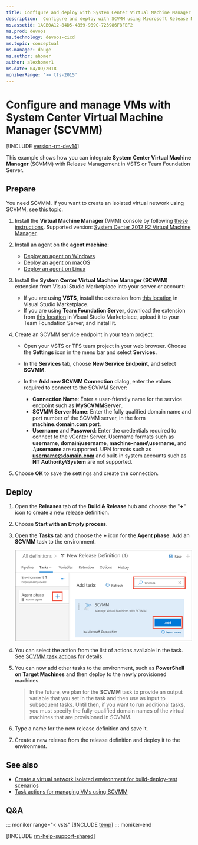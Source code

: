 ```yaml
---
title: Configure and deploy with System Center Virtual Machine Manager (SCVMM)
description:  Configure and deploy with SCVMM using Microsoft Release Management in VSTS and TFS
ms.assetid: 1ACB0A12-84D5-4859-989C-723986F8FEF2
ms.prod: devops
ms.technology: devops-cicd
ms.topic: conceptual
ms.manager: douge
ms.author: ahomer
author: alexhomer1
ms.date: 04/09/2018
monikerRange: '>= tfs-2015'
---
```


# Configure and manage VMs with System Center Virtual Machine Manager (SCVMM)

[!INCLUDE [version-rm-dev14](../../../_shared/version-rm-dev14.md)]

This example shows how you can integrate **System 
Center Virtual Machine Manager** (SCVMM) with Release Management in 
VSTS or Team Foundation Server.

## Prepare

You need SCVMM. If you want to create an isolated virtual network using SCVMM, see [this topic](../../../actions/virtual-networks/create-virtual-network.md).

1. Install the **Virtual Machine Manager** (VMM) console by
   following [these instructions](https://docs.microsoft.com/system-center/vmm/install-console).
   Supported version: [System Center 2012 R2 Virtual Machine Manager](https://technet.microsoft.com/library/hh546785.aspx).

1. Install an agent on the **agent machine**:

   * [Deploy an agent on Windows](../../../actions/agents/v2-windows.md)
   * [Deploy an agent on macOS](../../../actions/agents/v2-osx.md)
   * [Deploy an agent on Linux](../../../actions/agents/v2-linux.md)<p />

1. Install the **System Center Virtual Machine Manager (SCVMM)** extension
   from Visual Studio Marketplace into your server or account:

   * If you are using **VSTS**,
     install the extension from [this location](https://marketplace.visualstudio.com/items?itemName=ms-vscs-rm.scvmmapp)
     in Visual Studio Marketplace.
   * If you are using **Team Foundation Server**, download
     the extension from [this location](https://marketplace.visualstudio.com/items?itemName=ms-vscs-rm.scvmmapp)
     in Visual Studio Marketplace, upload it to your
     Team Foundation Server, and install it.<p />

1. Create an SCVMM service endpoint in your team project:

   * Open your VSTS or TFS team project in 
     your web browser. Choose the **Settings** icon in the menu bar and select **Services**.

   * In the **Services** tab, choose **New Service Endpoint**, and select **SCVMM**.

   * In the **Add new SCVMM Connection** 
     dialog, enter the values required to connect to the 
     SCVMM Server:

     - **Connection Name**: Enter a user-friendly name 
       for the service endpoint such as **MySCVMMServer**.
     - **SCVMM Server Name**: Enter the fully qualified domain 
       name and port number of the SCVMM server, in the form **machine.domain.com:port**.
     - **Username** and **Password**: Enter the credentials
       required to connect to the vCenter Server. Username formats such as **username**, **domain\username**,
       **machine-name\\username**, and **.\\username** are supported.
       UPN formats such as **username@domain.com** and built-in system 
       accounts such as **NT Authority\\System** are not supported.<p />

1. Choose **OK** to save the settings and create the connection.

## Deploy

1. Open the **Releases** tab of the **Build &amp; Release** hub and choose the
   "**+**" icon to create a new release definition.

1. Choose **Start with an Empty process**.

1. Open the **Tasks** tab and choose the **+** icon for the **Agent phase**.
   Add an **SCVMM** task to the environment.

   ![Adding an SCVMM task](../_img/add-scvmm-task.png)

1. You can select the action from the list of actions available in the task.
   See [SCVMM task actions](../../../actions/virtual-networks/manage-vms-using-scvmm.md) for details.
  
1. You can now add other tasks to the environment, 
   such as **PowerShell on Target Machines** and then 
   deploy to the newly provisioned machines.

   > In the future, we plan for the **SCVMM** task 
   to provide an output variable that you
   set in the task and then use as input to subsequent
   tasks. Until then, if you want to run additional tasks, 
   you must specify the fully-qualified domain 
   names of the virtual machines that are provisioned 
   in SCVMM.

1. Type a name for the new release definition and save it.

1. Create a new release from the release definition
   and deploy it to the environment.

## See also

* [Create a virtual network isolated environment for build-deploy-test scenarios](../../../actions/virtual-networks/create-virtual-network.md)
* [Task actions for managing VMs using SCVMM](../../../actions/virtual-networks/manage-vms-using-scvmm.md)

## Q&A

<!-- BEGINSECTION class="md-qanda" -->

::: moniker range="< vsts"
[!INCLUDE [temp](../../../_shared/qa-versions.md)]
::: moniker-end

<!-- ENDSECTION -->

[!INCLUDE [rm-help-support-shared](../../../_shared/rm-help-support-shared.md)]
